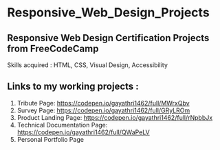 # Responsive_Web_Design_Projects
## Responsive Web Design Certification Projects from FreeCodeCamp

Skills acquired : HTML, CSS, Visual Design, Accessibility

## Links to my working projects :

1. Tribute Page: https://codepen.io/gayathri1462/full/MWrxQbv
2. Survey Page: https://codepen.io/gayathri1462/full/GRyLROm
3. Product Landing Page: https://codepen.io/gayathri1462/full/rNpbbJx
4. Technical Documentation Page: https://codepen.io/gayathri1462/full/QWaPeLV
5. Personal Portfolio Page
